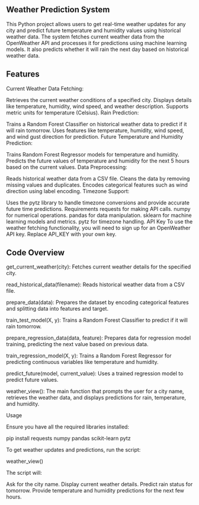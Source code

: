 ## Weather Prediction System

This Python project allows users to get real-time weather updates for any city and predict future temperature and humidity values using historical weather data. The system fetches current weather data from the OpenWeather API and processes it for predictions using machine learning models. It also predicts whether it will rain the next day based on historical weather data.

## Features
Current Weather Data Fetching:

Retrieves the current weather conditions of a specified city.
Displays details like temperature, humidity, wind speed, and weather description.
Supports metric units for temperature (Celsius).
Rain Prediction:

Trains a Random Forest Classifier on historical weather data to predict if it will rain tomorrow.
Uses features like temperature, humidity, wind speed, and wind gust direction for prediction.
Future Temperature and Humidity Prediction:

Trains Random Forest Regressor models for temperature and humidity.
Predicts the future values of temperature and humidity for the next 5 hours based on the current values.
Data Preprocessing:

Reads historical weather data from a CSV file.
Cleans the data by removing missing values and duplicates.
Encodes categorical features such as wind direction using label encoding.
Timezone Support:

Uses the pytz library to handle timezone conversions and provide accurate future time predictions.
Requirements
requests for making API calls.
numpy for numerical operations.
pandas for data manipulation.
sklearn for machine learning models and metrics.
pytz for timezone handling.
API Key
To use the weather fetching functionality, you will need to sign up for an OpenWeather API key. Replace API_KEY with your own key.

## Code Overview
get_current_weather(city): Fetches current weather details for the specified city.

read_historical_data(filename): Reads historical weather data from a CSV file.

prepare_data(data): Prepares the dataset by encoding categorical features and splitting data into features and target.

train_test_model(X, y): Trains a Random Forest Classifier to predict if it will rain tomorrow.

prepare_regression_data(data, feature): Prepares data for regression model training, predicting the next value based on previous data.

train_regression_model(X, y): Trains a Random Forest Regressor for predicting continuous variables like temperature and humidity.

predict_future(model, current_value): Uses a trained regression model to predict future values.

weather_view(): The main function that prompts the user for a city name, retrieves the weather data, and displays predictions for rain, temperature, and humidity.


Usage

Ensure you have all the required libraries installed:

pip install requests numpy pandas scikit-learn pytz


To get weather updates and predictions, run the script:

weather_view()


The script will:

Ask for the city name.
Display current weather details.
Predict rain status for tomorrow.
Provide temperature and humidity predictions for the next few hours.
